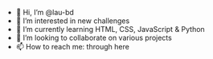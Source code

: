 - 👋 Hi, I’m @lau-bd
- 👀 I’m interested in new challenges
- 🌱 I’m currently learning HTML, CSS, JavaScript & Python
- 💞️ I’m looking to collaborate on various projects
- 📫 How to reach me: through here 

<!---
lau-bd/lau-bd is a ✨ special ✨ repository because its `README.md` (this file) appears on your GitHub profile.
You can click the Preview link to take a look at your changes.
--->
